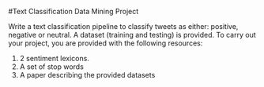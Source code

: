 #Text Classification Data Mining Project

Write a text classification pipeline to classify tweets as either: positive, negative or neutral. A
dataset (training and testing) is provided.
To carry out your project, you are provided with the following resources:
1) 2 sentiment lexicons.
2) A set of stop words
3) A paper describing the provided datasets